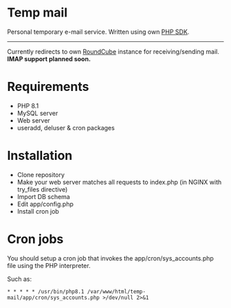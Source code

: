 # Temp mail

Personal temporary e-mail service. Written using own [PHP SDK](https://github.com/lopatar/PHP-SDK).
****
Currently redirects to own [RoundCube](https://roundcube.net) instance for receiving/sending mail.
**IMAP support planned soon.**

# Requirements
- PHP 8.1
- MySQL server
- Web server
- useradd, deluser & cron packages

# Installation

- Clone repository
- Make your web server matches all requests to index.php (in NGINX with try_files directive)
- Import DB schema
- Edit app/config.php
- Install cron job

# Cron jobs

You should setup a cron job that invokes the app/cron/sys_accounts.php file using the PHP interpreter.

Such as:
```
* * * * * /usr/bin/php8.1 /var/www/html/temp-mail/app/cron/sys_accounts.php >/dev/null 2>&1
```